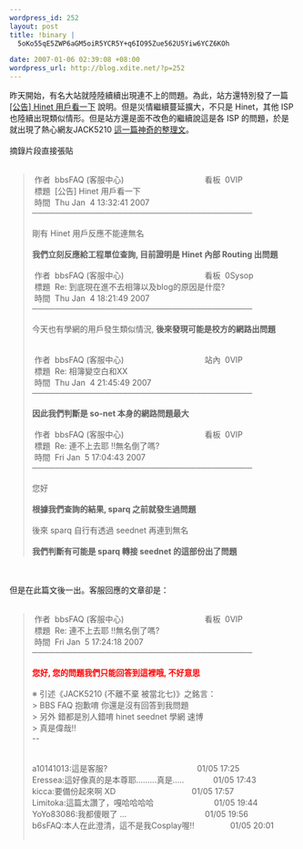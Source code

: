 ```yaml
--- 
wordpress_id: 252
layout: post
title: !binary |
  5oKo55qE5ZWP6aGM5oiR5YCR5Y+q6IO95Zue562U5Yiw6YCZ6KOh

date: 2007-01-06 02:39:08 +08:00
wordpress_url: http://blog.xdite.net/?p=252
---
```

昨天開始，有名大站就陸陸續續出現連不上的問題。為此，站方還特別發了一篇&nbsp; <a href="http://xdite.net/paste/010601.txt">[公告] Hinet 用戶看一下</a> 說明。但是災情繼續蔓延擴大，不只是 Hinet，其他 ISP 也陸續出現類似情形。但是站方還是面不改色的繼續說這是各 ISP 的問題，於是就出現了熱心網友JACK5210 <a href="http://xdite.net/paste/010602.txt">這一篇神奇的整理文</a>。<br /><br />摘錄片段直接張貼<br /><br /><blockquote>&nbsp;作者&nbsp; bbsFAQ (客服中心)&nbsp;&nbsp;&nbsp;&nbsp;&nbsp;&nbsp;&nbsp;&nbsp;&nbsp;&nbsp;&nbsp;&nbsp;&nbsp;&nbsp;&nbsp;&nbsp;&nbsp;&nbsp;&nbsp;&nbsp;&nbsp;&nbsp;&nbsp;&nbsp;&nbsp;&nbsp;&nbsp;&nbsp;&nbsp;&nbsp;&nbsp;&nbsp;&nbsp;&nbsp;&nbsp; 看板&nbsp; 0VIP<br />&nbsp;標題&nbsp; [公告] Hinet 用戶看一下<br />&nbsp;時間&nbsp; Thu Jan&nbsp; 4 13:32:41 2007<br />───────────────────────────────────────<br /><br />剛有 Hinet 用戶反應不能連無名<br /><br /><strong>我們立刻反應給工程單位查詢, 目前證明是 Hinet 內部 Routing 出問題</strong><br /><br />&nbsp;作者&nbsp; bbsFAQ (客服中心)&nbsp;&nbsp;&nbsp;&nbsp;&nbsp;&nbsp;&nbsp;&nbsp;&nbsp;&nbsp;&nbsp;&nbsp;&nbsp;&nbsp;&nbsp;&nbsp;&nbsp;&nbsp;&nbsp;&nbsp;&nbsp;&nbsp;&nbsp;&nbsp;&nbsp;&nbsp;&nbsp;&nbsp;&nbsp;&nbsp;&nbsp;&nbsp;&nbsp;&nbsp;&nbsp; 看板&nbsp; 0Sysop<br />&nbsp;標題&nbsp; Re: 到底現在進不去相簿以及blog的原因是什麼?<br />&nbsp;時間&nbsp; Thu Jan&nbsp; 4 18:21:49 2007<br />───────────────────────────────────────<br /><br />今天也有學網的用戶發生類似情況, <strong>後來發現可能是校方的網路出問題</strong><br /><br /><br />&nbsp;作者&nbsp; bbsFAQ (客服中心)&nbsp;&nbsp;&nbsp;&nbsp;&nbsp;&nbsp;&nbsp;&nbsp;&nbsp;&nbsp;&nbsp;&nbsp;&nbsp;&nbsp;&nbsp;&nbsp;&nbsp;&nbsp;&nbsp;&nbsp;&nbsp;&nbsp;&nbsp;&nbsp;&nbsp;&nbsp;&nbsp;&nbsp;&nbsp;&nbsp;&nbsp;&nbsp;&nbsp;&nbsp;&nbsp; 站內&nbsp; 0VIP<br />&nbsp;標題&nbsp; Re: 相簿變空白和XX<br />&nbsp;時間&nbsp; Thu Jan&nbsp; 4 21:45:49 2007<br />───────────────────────────────────────<br /><br /><strong>因此我們判斷是 so-net 本身的網路問題最大</strong><br /><br />&nbsp;作者&nbsp; bbsFAQ (客服中心)&nbsp;&nbsp;&nbsp;&nbsp;&nbsp;&nbsp;&nbsp;&nbsp;&nbsp;&nbsp;&nbsp;&nbsp;&nbsp;&nbsp;&nbsp;&nbsp;&nbsp;&nbsp;&nbsp;&nbsp;&nbsp;&nbsp;&nbsp;&nbsp;&nbsp;&nbsp;&nbsp;&nbsp;&nbsp;&nbsp;&nbsp;&nbsp;&nbsp;&nbsp;&nbsp; 看板&nbsp; 0VIP<br />&nbsp;標題&nbsp; Re: 連不上去耶 !!無名倒了嗎?<br />&nbsp;時間&nbsp; Fri Jan&nbsp; 5 17:04:43 2007<br />───────────────────────────────────────<br /><br />您好<br /><br /><strong>根據我們查詢的結果, sparq 之前就發生過問題</strong><br /><br />後來 sparq 自行有透過 seednet 再連到無名<br /><br /><strong>我們判斷有可能是 sparq 轉接 seednet 的這部份出了問題</strong><br /></blockquote><br /><br />但是在此篇文後一出。客服回應的文章卻是：<br /><br /><blockquote>&nbsp;作者&nbsp; bbsFAQ (客服中心)&nbsp;&nbsp;&nbsp;&nbsp;&nbsp;&nbsp;&nbsp;&nbsp;&nbsp;&nbsp;&nbsp;&nbsp;&nbsp;&nbsp;&nbsp;&nbsp;&nbsp;&nbsp;&nbsp;&nbsp;&nbsp;&nbsp;&nbsp;&nbsp;&nbsp;&nbsp;&nbsp;&nbsp;&nbsp;&nbsp;&nbsp;&nbsp;&nbsp;&nbsp;&nbsp; 看板&nbsp; 0VIP<br />&nbsp;標題&nbsp; Re: 連不上去耶 !!無名倒了嗎?<br />&nbsp;時間&nbsp; Fri Jan&nbsp; 5 17:24:18 2007<br />───────────────────────────────────────<br /><br /><font color="#ff0000"><strong>您好, 您的問題我們只能回答到這裡哦, 不好意思<br /></strong></font><br />※ 引述《JACK5210 (不離不棄 被當北七)》之銘言：<br />&gt; BBS FAQ 抱歉唷 你還是沒有回答到我問題<br />&gt; 另外 錯都是別人錯唷 hinet seednet 學網 速博<br />&gt; 真是偉哉!!<br />--<br /><br /><br />a10141013:這是客服?&nbsp;&nbsp;&nbsp;&nbsp;&nbsp;&nbsp;&nbsp;&nbsp;&nbsp;&nbsp;&nbsp;&nbsp;&nbsp;&nbsp;&nbsp;&nbsp;&nbsp;&nbsp;&nbsp;&nbsp;&nbsp;&nbsp;&nbsp;&nbsp;&nbsp;&nbsp;&nbsp;&nbsp;&nbsp;&nbsp;&nbsp;&nbsp;&nbsp;&nbsp;&nbsp;&nbsp;&nbsp;&nbsp;&nbsp; 01/05 17:25<br />Eressea:這好像真的是本尊耶.........真是.....&nbsp;&nbsp;&nbsp;&nbsp;&nbsp;&nbsp;&nbsp;&nbsp;&nbsp;&nbsp;&nbsp;&nbsp; 01/05 17:43<br />kicca:要備份起來啊 XD&nbsp;&nbsp;&nbsp;&nbsp;&nbsp;&nbsp;&nbsp;&nbsp;&nbsp;&nbsp;&nbsp;&nbsp;&nbsp;&nbsp;&nbsp;&nbsp;&nbsp;&nbsp;&nbsp;&nbsp;&nbsp;&nbsp;&nbsp;&nbsp;&nbsp;&nbsp;&nbsp;&nbsp;&nbsp;&nbsp;&nbsp;&nbsp;&nbsp; 01/05 17:57<br />Limitoka:這篇太讚了，嘎哈哈哈哈&nbsp;&nbsp;&nbsp;&nbsp;&nbsp;&nbsp;&nbsp;&nbsp;&nbsp;&nbsp;&nbsp;&nbsp;&nbsp;&nbsp;&nbsp;&nbsp;&nbsp;&nbsp;&nbsp;&nbsp;&nbsp;&nbsp;&nbsp;&nbsp;&nbsp;&nbsp; 01/05 19:44<br />YoYo83086:我都傻眼了 ...&nbsp;&nbsp;&nbsp;&nbsp;&nbsp;&nbsp;&nbsp;&nbsp;&nbsp;&nbsp;&nbsp;&nbsp;&nbsp;&nbsp;&nbsp;&nbsp;&nbsp;&nbsp;&nbsp;&nbsp;&nbsp;&nbsp;&nbsp;&nbsp;&nbsp;&nbsp;&nbsp;&nbsp;&nbsp;&nbsp;&nbsp;&nbsp;&nbsp;&nbsp; 01/05 19:56<br />b6sFAQ:本人在此澄清，這不是我Cosplay喔!!&nbsp;&nbsp;&nbsp;&nbsp;&nbsp;&nbsp;&nbsp;&nbsp;&nbsp;&nbsp;&nbsp;&nbsp;&nbsp;&nbsp;&nbsp; 01/05 20:01<br /><br /></blockquote>
